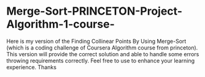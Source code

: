# Merge-Sort-PRINCETON-Project-Algorithm-1-course-
Here is my version of the Finding Collinear Points By Using Merge-Sort (which is a coding challenge of Coursera Algorithm course from princeton). This version will provide the correct solution and able to handle some errors throwing requirements correctly. Feel free to use to enhance your learning experience. Thanks 
